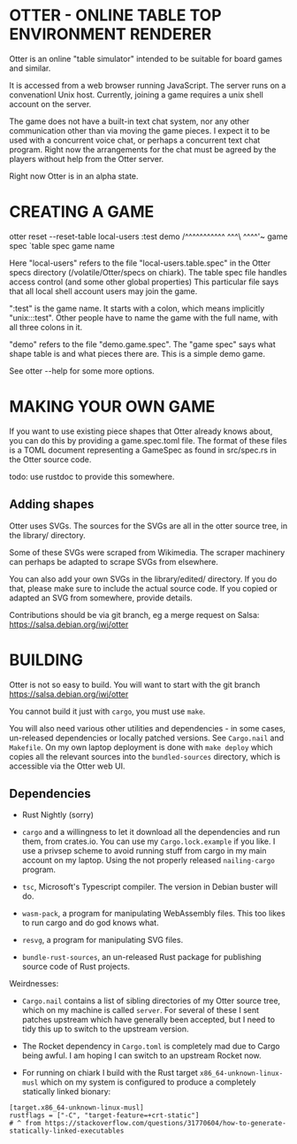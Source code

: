 OTTER - ONLINE TABLE TOP ENVIRONMENT RENDERER
=============================================

Otter is an online "table simulator" intended to be suitable for board
games and similar.

It is accessed from a web browser running JavaScript.  The server runs
on a convenationl Unix host.  Currently, joining a game requires a
unix shell account on the server.

The game does not have a built-in text chat system, nor any other
communication other than via moving the game pieces.  I expect it to
be used with a concurrent voice chat, or perhaps a concurrent text
chat program.  Right now the arrangements for the chat must be agreed
by the players without help from the Otter server.

Right now Otter is in an alpha state.


CREATING A GAME
===============

otter reset --reset-table local-users :test demo
                         /^^^^^^^^^^^  ^^^\ ^^^^'~ game spec
                         `table spec       game name

Here "local-users" refers to the file "local-users.table.spec" in the
Otter specs directory (/volatile/Otter/specs on chiark).  The table
spec file handles access control (and some other global properties)
This particular file says that all local shell account users may join
the game.

":test" is the game name.  It starts with a colon, which means
implicitly "unix:<whoami>::test".  Other people have to name the game
with the full name, with all three colons in it.

"demo" refers to the file "demo.game.spec".  The "game spec" says what
shape table is and what pieces there are.  This is a simple demo game.

See otter --help for some more options.


MAKING YOUR OWN GAME
====================

If you want to use existing piece shapes that Otter already knows
about, you can do this by providing a game.spec.toml file.  The format
of these files is a TOML document representing a GameSpec as found in
src/spec.rs in the Otter source code.

todo: use rustdoc to provide this somewhere.

Adding shapes
-------------

Otter uses SVGs.  The sources for the SVGs are all in the otter source
tree, in the library/ directory.

Some of these SVGs were scraped from Wikimedia.  The scraper machinery
can perhaps be adapted to scrape SVGs from elsewhere.

You can also add your own SVGs in the library/edited/ directory.
If you do that, please make sure to include the actual source code.
If you copied or adapted an SVG from somewhere, provide details.

Contributions should be via git branch, eg a merge request on Salsa:
  https://salsa.debian.org/iwj/otter



BUILDING
========

Otter is not so easy to build.  You will want to start with the git
branch
  https://salsa.debian.org/iwj/otter

You cannot build it just with `cargo`, you must use `make`.

You will also need various other utilities and dependencies - in some
cases, un-released dependencies or locally patched versions.  See
`Cargo.nail` and `Makefile`.  On my own laptop deployment is done with
`make deploy` which copies all the relevant sources into the
`bundled-sources` directory, which is accessible via the Otter web UI.

Dependencies
------------

 * Rust Nightly (sorry)

 * `cargo` and a willingness to let it download all the dependencies
   and run them, from crates.io.  You can use my `Cargo.lock.example`
   if you like.  I use a privsep scheme to avoid running stuff from
   cargo in my main account on my laptop.  Using the not properly
   released `nailing-cargo` program.

 * `tsc`, Microsoft's Typescript compiler.  The version in Debian
   buster will do.

 * `wasm-pack`, a program for manipulating WebAssembly files.  This
   too likes to run cargo and do god knows what.

 * `resvg`, a program for manipulating SVG files.

 * `bundle-rust-sources`, an un-released Rust package for publishing
   source code of Rust projects.

Weirdnesses:

 * `Cargo.nail` contains a list of sibling directories of my Otter
   source tree, which on my machine is called `server`.  For several
   of these I sent patches upstream which have generally been
   accepted, but I need to tidy this up to switch to the upstream
   version.

 * The Rocket dependency in `Cargo.toml` is completely mad due
   to Cargo being awful.  I am hoping I can switch to an upstream
   Rocket now.

 * For running on chiark I build with the Rust target
   `x86_64-unknown-linux-musl` which on my system is configured to
   produce a completely statically linked bionary:

```
[target.x86_64-unknown-linux-musl]
rustflags = ["-C", "target-feature=+crt-static"]
# ^ from https://stackoverflow.com/questions/31770604/how-to-generate-statically-linked-executables
```
